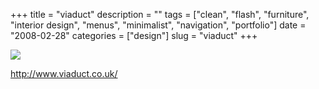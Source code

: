 +++
title = "viaduct"
description = ""
tags = ["clean", "flash", "furniture", "interior design", "menus", "minimalist", "navigation", "portfolio"]
date = "2008-02-28"
categories = ["design"]
slug = "viaduct"
+++


 

  <div id="screens-thumbs" class="clearfix">
    <div class="txt-center" id="design-submission"><a href="http://www.viaduct.co.uk/"><img id='bluga-thumbnail-873' class='bluga-thumbnail large' src='//konigi.com/media/bluga/
wt47f27915e0bcf_0.jpg'/></a></div>  
  </div>   
<p><a href="http://www.viaduct.co.uk/">http://www.viaduct.co.uk/</a></p>




